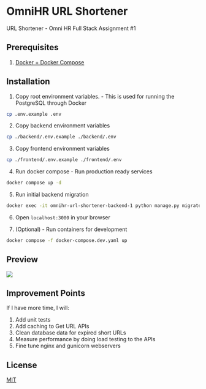 # OmniHR URL Shortener
URL Shortener - Omni HR Full Stack Assignment #1

## Prerequisites
1. [Docker + Docker Compose](https://docs.docker.com/get-docker/)
 

## Installation

1. Copy root environment variables. - This is used for running the PostgreSQL through Docker
```bash
cp .env.example .env
```

2. Copy backend environment variables

```bash
cp ./backend/.env.example ./backend/.env
```

3. Copy frontend environment variables

```bash
cp ./frontend/.env.example ./frontend/.env
```

4. Run docker compose - Run production ready services

```bash
docker compose up -d
```

5. Run initial backend migration

```bash
docker exec -it omnihr-url-shortener-backend-1 python manage.py migrate
```

6. Open `localhost:3000` in your browser

7. (Optional) - Run containers for development

```bash
docker compose -f docker-compose.dev.yaml up
```

## Preview

![](https://github.com/adylanrff/omnihr-url-shortener/tree/main/docs/urlshortener-demo.gif)


## Improvement Points

If I have more time, I will:

1. Add unit tests
2. Add caching to Get URL APIs
3. Clean database data for expired short URLs
4. Measure performance by doing load testing to the APIs
5. Fine tune nginx and gunicorn webservers


## License
[MIT](https://choosealicense.com/licenses/mit/)